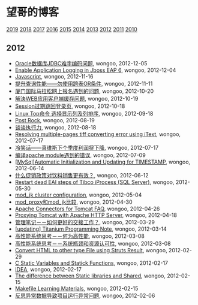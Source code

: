# 望哥的博客
 [2019](/2019/)
 [2018](/2018/)
 [2017](/2017/)
 [2016](/2016/)
 [2015](/2015/)
 [2014](/2014/)
 [2013](/2013/)
 [2012](/2012/)
 [2011](/2011/)
 [2010](/2010/)


## 2012
* [Oracle数据库JDBC难字编码问题](/2012/2012-12-05-oracle-jdbc-special-char-encode), wongoo, 2012-12-05
* [Enable Application Logging in Jboss EAP 6](/2012/2012-12-04-enable-application-logging-in-jboss-eap-6), wongoo, 2012-12-04
* [Javascript](/2012/2012-11-16-javascriptget-string-byte-length), wongoo, 2012-11-16
* [提升查询性能——勿使用跨表OR条件](/2012/2012-11-11-not-use-or-for-cross-table-join), wongoo, 2012-11-11
* [厦门国际马拉松网上报名遇到的问题](/2012/2012-10-20-marathon-regist-probleam), wongoo, 2012-10-20
* [解決WEB应用客户端缓存问题](/2012/2012-10-19-web-client-cache-problem), wongoo, 2012-10-19
* [Session过期跳回登录页](/2012/2012-10-18-session-timeout-and-return-to-login-page), wongoo, 2012-10-18
* [Linux Top命令 选择显示列及列排序](/2012/2012-09-18-linux-top-and-sort), wongoo, 2012-09-18
* [Post Rock](/2012/2012-08-19-post-rock), wongoo, 2012-08-19
* [谈谈执行力](/2012/2012-08-18-about-execution), wongoo, 2012-08-18
* [Resolving multiple-pages tiff converting error using iText](/2012/2012-07-17-resolving-multiple-pages-tiff-converting-error-using-itext), wongoo, 2012-07-17
* [冷笑话——真维斯下个季度利润将下降](/2012/2012-07-17-joke-why-sale-will-decline), wongoo, 2012-07-17
* [编译apache module遇到的错误](/2012/2012-07-09-compile-err-of-apache-module), wongoo, 2012-07-09
* [[MySql]Automatic Initialization and Updating for TIMESTAMP](/2012/2012-06-14-mysqlautomatic-initialization-and-updating-for-timestamp), wongoo, 2012-06-14
* [什么促销政策对饮料销售更有效？](/2012/2012-06-12-better-policy-for-sale), wongoo, 2012-06-12
* [Restart dead EAI steps of Tibco iProcess (SQL Server)](/2012/2012-05-30-restart-dead-eai-steps-of-tibco-iprocess-sql-server), wongoo, 2012-05-30
* [mod_jk cluster configuration](/2012/2012-05-04-mod_jk-cluster-configuration), wongoo, 2012-05-04
* [mod_proxy和mod_jk比较](/2012/2012-04-30-mod_proxy-and-cmod_jk), wongoo, 2012-04-30
* [Apache Connectors for Tomcat FAQ](/2012/2012-04-26-apache-connectors-for-tomcat), wongoo, 2012-04-26
* [Proxying Tomcat with Apache HTTP Server](/2012/2012-04-18-proxying-tomcat-with-apache-http-server), wongoo, 2012-04-18
* [管理笔记－－如何更好的交接工作？](/2012/2012-03-29-how-to-hand-over-and-take-over-work), wongoo, 2012-03-29
* [[updating] Titanium Programming Note](/2012/2012-03-14-titanium-programming-noteupdating), wongoo, 2012-03-14
* [高性能系统思考－－何为高性能](/2012/2012-03-08-what-is-high-performance), wongoo, 2012-03-08
* [高性能系统思考－－系统瓶颈和资源认可性](/2012/2012-03-08-bottom-neck-and-compromise), wongoo, 2012-03-08
* [Convert HTML to other type File using Struts Result](/2012/2012-02-29-convert-html-to-other-type-file-using-struts-result), wongoo, 2012-02-29
* [C Static Variables and Statick Functions](/2012/2012-02-17-learning-c-programming-static-variables-and-statick-functions), wongoo, 2012-02-17
* [IDEA](/2012/2012-02-17-idea-reader-for-english-learner), wongoo, 2012-02-17
* [The difference between Static libraries and Shared](/2012/2012-02-15-learning-c-programming-the-difference-between-static-libraries-and-shared-libraries), wongoo, 2012-02-15
* [Makefile Learning Materials](/2012/2012-02-15-learning-c-programming-makefile-learning-materials), wongoo, 2012-02-15
* [反思异常数据导致项目运行异常问题](/2012/2012-02-06-rethink_exception_because_of_speical_data), wongoo, 2012-02-06
